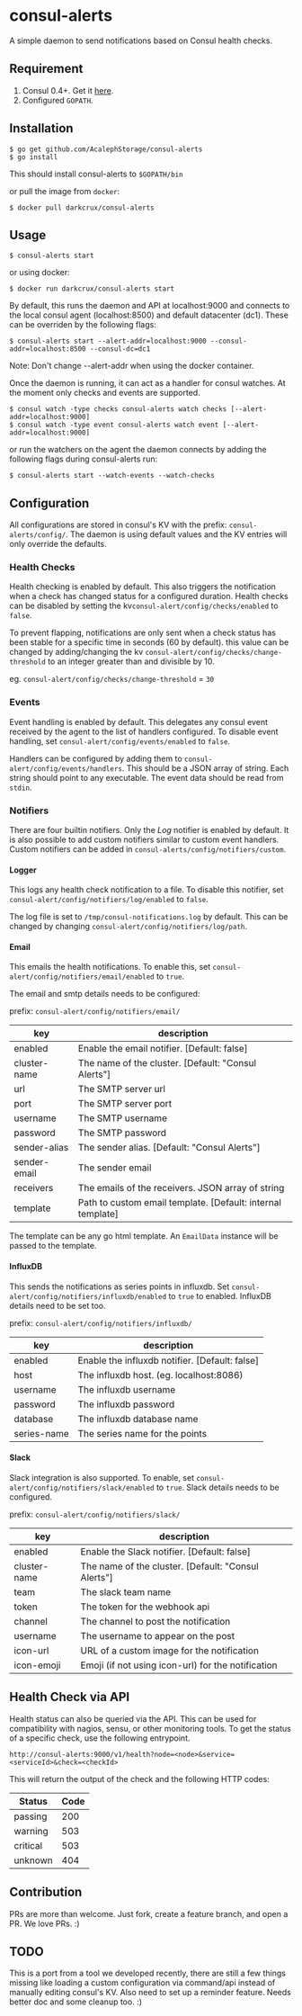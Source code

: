 consul-alerts
=============

A simple daemon to send notifications based on Consul health checks.

## Requirement

1. Consul 0.4+. Get it [here](http://consul.io).
2. Configured `GOPATH`.

Installation
------------

```
$ go get github.com/AcalephStorage/consul-alerts
$ go install
```

This should install consul-alerts to `$GOPATH/bin`

or pull the image from `docker`:

```
$ docker pull darkcrux/consul-alerts
```

Usage
-----

```
$ consul-alerts start
```

or using docker:

```
$ docker run darkcrux/consul-alerts start
```

By default, this runs the daemon and API at localhost:9000 and connects to the local consul agent (localhost:8500) and default datacenter (dc1). These can be overriden by the following flags:

```
$ consul-alerts start --alert-addr=localhost:9000 --consul-addr=localhost:8500 --consul-dc=dc1
```

Note: Don't change --alert-addr when using the docker container.

Once the daemon is running, it can act as a handler for consul watches. At the moment only checks and events are supported.

```
$ consul watch -type checks consul-alerts watch checks [--alert-addr=localhost:9000]
$ consul watch -type event consul-alerts watch event [--alert-addr=localhost:9000]
```

or run the watchers on the agent the daemon connects by adding the following flags during consul-alerts run:

```
$ consul-alerts start --watch-events --watch-checks
```

Configuration
-------------

All configurations are stored in consul's KV with the prefix: `consul-alerts/config/`. The daemon is using default values and the KV entries will only override the defaults.

### Health Checks

Health checking is enabled by default. This also triggers the notification when a check has changed status for a configured duration. Health checks can be disabled by setting the kv`consul-alert/config/checks/enabled` to `false`.

To prevent flapping, notifications are only sent when a check status has been stable for a specific time in seconds (60 by default). this value can be changed by adding/changing the kv `consul-alert/config/checks/change-threshold` to an integer greater than and divisible by 10.

eg. `consul-alert/config/checks/change-threshold` = `30`

### Events

Event handling is enabled by default. This delegates any consul event received by the agent to the list of handlers configured. To disable event handling, set `consul-alert/config/events/enabled` to `false`.

Handlers can be configured by adding them to `consul-alert/config/events/handlers`. This should be a JSON array of string. Each string should point to any executable. The event data should be read from `stdin`.

### Notifiers

There are four builtin notifiers. Only the *Log* notifier is enabled by default. It is also possible to add custom notifiers similar to custom event handlers. Custom notifiers can be added in `consul-alerts/config/notifiers/custom`.

#### Logger

This logs any health check notification to a file. To disable this notifier, set `consul-alert/config/notifiers/log/enabled` to `false`.

The log file is set to `/tmp/consul-notifications.log` by default. This can be changed by changing `consul-alert/config/notifiers/log/path`.

#### Email

This emails the health notifications. To enable this, set `consul-alert/config/notifiers/email/enabled` to `true`.

The email and smtp details needs to be configured:

prefix: `consul-alert/config/notifiers/email/`

| key          | description                                                 |
|--------------|-------------------------------------------------------------|
| enabled      | Enable the email notifier. [Default: false]                 |
| cluster-name | The name of the cluster. [Default: "Consul Alerts"]         |
| url          | The SMTP server url                                         |
| port         | The SMTP server port                                        |
| username     | The SMTP username                                           |
| password     | The SMTP password                                           |
| sender-alias | The sender alias. [Default: "Consul Alerts"]                |
| sender-email | The sender email                                            |
| receivers    | The emails of the receivers. JSON array of string           |
| template     | Path to custom email template. [Default: internal template] |

The template can be any go html template. An `EmailData` instance will be passed to the template.

#### InfluxDB

This sends the notifications as series points in influxdb. Set `consul-alert/config/notifiers/influxdb/enabled` to `true` to enabled. InfluxDB details need to be set too.

prefix: `consul-alert/config/notifiers/influxdb/`

| key         | description                                    |
|-------------|------------------------------------------------|
| enabled     | Enable the influxdb notifier. [Default: false] |
| host        | The influxdb host. (eg. localhost:8086)        |
| username    | The influxdb username                          |
| password    | The influxdb password                          |
| database    | The influxdb database name                     |
| series-name | The series name for the points                 |

#### Slack

Slack integration is also supported. To enable, set `consul-alert/config/notifiers/slack/enabled` to `true`. Slack details needs to be configured.

prefix: `consul-alert/config/notifiers/slack/`

| key          | description                                         |
|--------------|-----------------------------------------------------|
| enabled      | Enable the Slack notifier. [Default: false]         |
| cluster-name | The name of the cluster. [Default: "Consul Alerts"] |
| team         | The slack team name                                 |
| token        | The token for the webhook api                       |
| channel      | The channel to post the notification                |
| username     | The username to appear on the post                  |
| icon-url     | URL of a custom image for the notification          |
| icon-emoji   | Emoji (if not using icon-url) for the notification  |

Health Check via API
--------------------

Health status can also be queried via the API. This can be used for compatibility with nagios, sensu, or other monitoring tools. To get the status of a specific check, use the following entrypoint.

`http://consul-alerts:9000/v1/health?node=<node>&service=<serviceId>&check=<checkId>`

This will return the output of the check and the following HTTP codes:

| Status   | Code |
|----------|------|
| passing  | 200  |
| warning  | 503  |
| critical | 503  |
| unknown  | 404  |

Contribution
------------

PRs are more than welcome. Just fork, create a feature branch, and open a PR. We love PRs. :)

TODO
----

This is a port from a tool we developed recently, there are still a few things missing like loading a custom configuration via command/api instead of manually editing consul's KV. Also need to set up a reminder feature. Needs better doc and some cleanup too. :)
